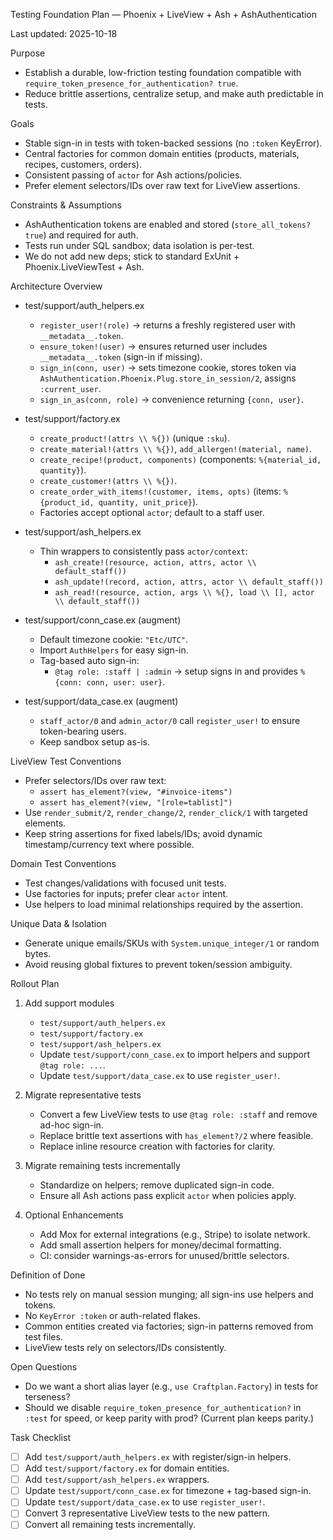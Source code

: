 Testing Foundation Plan — Phoenix + LiveView + Ash + AshAuthentication

Last updated: 2025-10-18

Purpose
- Establish a durable, low-friction testing foundation compatible with `require_token_presence_for_authentication? true`.
- Reduce brittle assertions, centralize setup, and make auth predictable in tests.

Goals
- Stable sign-in in tests with token-backed sessions (no `:token` KeyError).
- Central factories for common domain entities (products, materials, recipes, customers, orders).
- Consistent passing of `actor` for Ash actions/policies.
- Prefer element selectors/IDs over raw text for LiveView assertions.

Constraints & Assumptions
- AshAuthentication tokens are enabled and stored (`store_all_tokens? true`) and required for auth.
- Tests run under SQL sandbox; data isolation is per-test.
- We do not add new deps; stick to standard ExUnit + Phoenix.LiveViewTest + Ash.

Architecture Overview
- test/support/auth_helpers.ex
  - `register_user!(role)` → returns a freshly registered user with `__metadata__.token`.
  - `ensure_token!(user)` → ensures returned user includes `__metadata__.token` (sign-in if missing).
  - `sign_in(conn, user)` → sets timezone cookie, stores token via `AshAuthentication.Phoenix.Plug.store_in_session/2`, assigns `:current_user`.
  - `sign_in_as(conn, role)` → convenience returning `{conn, user}`.

- test/support/factory.ex
  - `create_product!(attrs \\ %{})` (unique `:sku`).
  - `create_material!(attrs \\ %{})`, `add_allergen!(material, name)`.
  - `create_recipe!(product, components)` (components: `%{material_id, quantity}`).
  - `create_customer!(attrs \\ %{})`.
  - `create_order_with_items!(customer, items, opts)` (items: `%{product_id, quantity, unit_price}`).
  - Factories accept optional `actor`; default to a staff user.

- test/support/ash_helpers.ex
  - Thin wrappers to consistently pass `actor/context`:
    - `ash_create!(resource, action, attrs, actor \\ default_staff())`
    - `ash_update!(record, action, attrs, actor \\ default_staff())`
    - `ash_read!(resource, action, args \\ %{}, load \\ [], actor \\ default_staff())`

- test/support/conn_case.ex (augment)
  - Default timezone cookie: `"Etc/UTC"`.
  - Import `AuthHelpers` for easy sign-in.
  - Tag-based auto sign-in:
    - `@tag role: :staff | :admin` → setup signs in and provides `%{conn: conn, user: user}`.

- test/support/data_case.ex (augment)
  - `staff_actor/0` and `admin_actor/0` call `register_user!` to ensure token-bearing users.
  - Keep sandbox setup as-is.

LiveView Test Conventions
- Prefer selectors/IDs over raw text:
  - `assert has_element?(view, "#invoice-items")`
  - `assert has_element?(view, "[role=tablist]")`
- Use `render_submit/2`, `render_change/2`, `render_click/1` with targeted elements.
- Keep string assertions for fixed labels/IDs; avoid dynamic timestamp/currency text where possible.

Domain Test Conventions
- Test changes/validations with focused unit tests.
- Use factories for inputs; prefer clear `actor` intent.
- Use helpers to load minimal relationships required by the assertion.

Unique Data & Isolation
- Generate unique emails/SKUs with `System.unique_integer/1` or random bytes.
- Avoid reusing global fixtures to prevent token/session ambiguity.

Rollout Plan
1) Add support modules
   - `test/support/auth_helpers.ex`
   - `test/support/factory.ex`
   - `test/support/ash_helpers.ex`
   - Update `test/support/conn_case.ex` to import helpers and support `@tag role: ...`.
   - Update `test/support/data_case.ex` to use `register_user!`.

2) Migrate representative tests
   - Convert a few LiveView tests to use `@tag role: :staff` and remove ad-hoc sign-in.
   - Replace brittle text assertions with `has_element?/2` where feasible.
   - Replace inline resource creation with factories for clarity.

3) Migrate remaining tests incrementally
   - Standardize on helpers; remove duplicated sign-in code.
   - Ensure all Ash actions pass explicit `actor` when policies apply.

4) Optional Enhancements
   - Add Mox for external integrations (e.g., Stripe) to isolate network.
   - Add small assertion helpers for money/decimal formatting.
   - CI: consider warnings-as-errors for unused/brittle selectors.

Definition of Done
- No tests rely on manual session munging; all sign-ins use helpers and tokens.
- No `KeyError :token` or auth-related flakes.
- Common entities created via factories; sign-in patterns removed from test files.
- LiveView tests rely on selectors/IDs consistently.

Open Questions
- Do we want a short alias layer (e.g., `use Craftplan.Factory`) in tests for terseness?
- Should we disable `require_token_presence_for_authentication?` in `:test` for speed, or keep parity with prod? (Current plan keeps parity.)

Task Checklist
- [ ] Add `test/support/auth_helpers.ex` with register/sign-in helpers.
- [ ] Add `test/support/factory.ex` for domain entities.
- [ ] Add `test/support/ash_helpers.ex` wrappers.
- [ ] Update `test/support/conn_case.ex` for timezone + tag-based sign-in.
- [ ] Update `test/support/data_case.ex` to use `register_user!`.
- [ ] Convert 3 representative LiveView tests to the new pattern.
- [ ] Convert all remaining tests incrementally.
